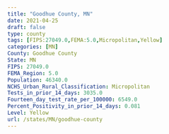 ```yaml
---
title: "Goodhue County, MN"
date: 2021-04-25
draft: false
type: county
tags: [FIPS:27049.0,FEMA:5.0,Micropolitan,Yellow]
categories: [MN]
County: Goodhue County
State: MN
FIPS: 27049.0
FEMA_Region: 5.0
Population: 46340.0
NCHS_Urban_Rural_Classification: Micropolitan
Tests_in_prior_14_days: 3035.0
Fourteen_day_test_rate_per_100000: 6549.0
Percent_Positivity_in_prior_14_days: 0.081
Level: Yellow
url: /states/MN/goodhue-county
---
```



